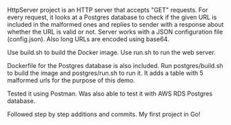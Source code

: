 HttpServer project is an HTTP server that accepts "GET" requests. For every request, it looks at a Postgres database to check if the given URL is included in the malformed ones and replies to sender with a response about whether the URL is valid or not. Server works with a JSON configuration file (config.json). Also long URLs are encoded using base64.

Use build.sh to build the Docker image.
Use run.sh to run the web server.

Dockerfile for the Postgres database is also included. Run postgres/build.sh to build the image and postgres/run.sh to run it. It adds a table with 5 malformed urls for the purpose of this demo.

Tested it using Postman.
Was also able to test it with AWS RDS Postgres database.

Followed step by step additions and commits.
My first project in Go!


